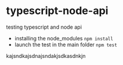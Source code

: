 # typescript-node-api
testing   typescript and node api

* installing the node_modules `npm install`
* launch the test in the main folder `npm test`

kajsndkajsdnajsndakjsdkasdnkjn
